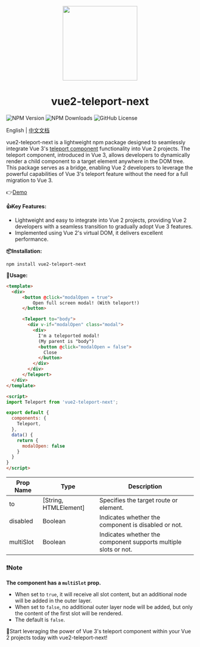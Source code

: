 <p align="center">
<img src="https://cdn.jsdelivr.net/gh/jackiotyu/vue2-teleport-next@1.0.2/assets/icon.png" style="width:200px;" />
</p>

<h1 align="center">vue2-teleport-next</h1>

![NPM Version](https://img.shields.io/npm/v/vue2-teleport-next)
![NPM Downloads](https://img.shields.io/npm/dw/vue2-teleport-next)
![GitHub License](https://img.shields.io/github/license/jackiotyu/vue2-teleport-next)

English | [中文文档](./README_ZH.md)

vue2-teleport-next is a lightweight npm package designed to seamlessly integrate Vue 3's [teleport component](https://vuejs.org/guide/built-ins/teleport.html) functionality into Vue 2 projects. The teleport component, introduced in Vue 3, allows developers to dynamically render a child component to a target element anywhere in the DOM tree. This package serves as a bridge, enabling Vue 2 developers to leverage the powerful capabilities of Vue 3's teleport feature without the need for a full migration to Vue 3.

👉[Demo](https://stackblitz.com/edit/vue2-vite-starter-85hxf5?file=src%2FApp.vue)

**👍Key Features:**

- Lightweight and easy to integrate into Vue 2 projects, providing Vue 2 developers with a seamless transition to gradually adopt Vue 3 features.
- Implemented using Vue 2's virtual DOM, it delivers excellent performance.

**📦Installation:**

```
npm install vue2-teleport-next
```

**🫱Usage:**

```html
<template>
  <div>
      <button @click="modalOpen = true">
          Open full screen modal! (With teleport!)
      </button>

      <Teleport to="body">
        <div v-if="modalOpen" class="modal">
          <div>
            I'm a teleported modal!
            (My parent is "body")
            <button @click="modalOpen = false">
              Close
            </button>
          </div>
        </div>
      </Teleport>
  </div>
</template>

<script>
import Teleport from 'vue2-teleport-next';

export default {
  components: {
    Teleport,
  },
  data() {
    return {
      modalOpen: false
    }
  }
}
</script>
```

| Prop Name  | Type                 | Description                  |
|------------|----------------------|------------------------------|
| to         | [String, HTMLElement]| Specifies the target route or element. |
| disabled   | Boolean              | Indicates whether the component is disabled or not. |
| multiSlot  | Boolean              | Indicates whether the component supports multiple slots or not. |

### ❗Note
**The component has a `multiSlot` prop.**
- When set to `true`, it will receive all slot content, but an additional node will be added in the outer layer.
- When set to `false`, no additional outer layer node will be added, but only the content of the first slot will be rendered.
- The default is `false`.

🚀Start leveraging the power of Vue 3's teleport component within your Vue 2 projects today with vue2-teleport-next!